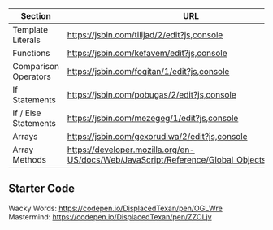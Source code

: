 | Section              | URL                                                                                           |
| -------------------- | --------------------------------------------------------------------------------------------- |
| Template Literals    | https://jsbin.com/tilijad/2/edit?js,console                                                   |
| Functions            | https://jsbin.com/kefavem/edit?js,console                                                     |
| Comparison Operators | https://jsbin.com/foqitan/1/edit?js,console                                                   |
| If Statements        | https://jsbin.com/pobugas/2/edit?js,console                                                   |
| If / Else Statements | https://jsbin.com/mezegeg/1/edit?js,console                                                   |
| Arrays               | https://jsbin.com/gexorudiwa/2/edit?js,console                                                |
| Array Methods        | https://developer.mozilla.org/en-US/docs/Web/JavaScript/Reference/Global_Objects/Array/splice |

## Starter Code

Wacky Words: https://codepen.io/DisplacedTexan/pen/OGLWre \
Mastermind: https://codepen.io/DisplacedTexan/pen/ZZOLjv
